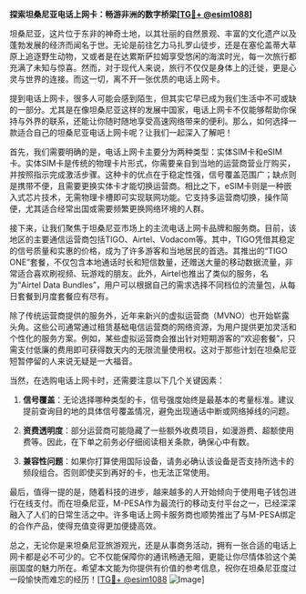 **探索坦桑尼亚电话上网卡：畅游非洲的数字桥梁[[TG💪+ @esim1088](https://t.me/s/esim1088)]**

坦桑尼亚，这片位于东非的神奇土地，以其壮丽的自然景观、丰富的文化遗产以及蓬勃发展的经济而闻名于世。无论是前往乞力马扎罗山徒步，还是在塞伦盖蒂大草原上追逐野生动物，又或者是在达累斯萨拉姆享受悠闲的海滨时光，每一次旅行都充满了未知与惊喜。然而，对于现代人来说，旅行不仅仅是身体上的迁徙，更是心灵与世界的连接。而这一切，离不开一张优质的电话上网卡。

提到电话上网卡，很多人可能会感到陌生，但其实它早已成为我们生活中不可或缺的一部分。尤其是在像坦桑尼亚这样的发展中国家，电话上网卡不仅能够帮助你保持与外界的联系，还能让你随时随地享受高速网络带来的便利。那么，如何选择一款适合自己的坦桑尼亚电话上网卡呢？让我们一起深入了解吧！

首先，我们需要明确的是，电话上网卡主要分为两种类型：实体SIM卡和eSIM卡。实体SIM卡是传统的物理卡片形式，你需要亲自到当地的运营商营业厅购买，并按照指示完成激活步骤。这种卡的优点在于稳定性强，信号覆盖范围广；缺点则是携带不便，且需要更换实体卡才能切换运营商。相比之下，eSIM卡则是一种嵌入式芯片技术，无需物理卡槽即可实现联网功能。它支持多运营商切换，操作简便，尤其适合经常出国或需要频繁更换网络环境的人群。

接下来，让我们聚焦于坦桑尼亚市场上的主流电话上网卡品牌和服务商。目前，该地区的主要通信运营商包括TIGO、Airtel、Vodacom等。其中，TIGO凭借其稳定的信号质量和实惠的价格，成为了许多游客和当地居民的首选。其推出的“TIGO ONE”套餐，不仅包含本地通话时长和短信数量，还赠送大量的移动数据流量，非常适合喜欢刷视频、玩游戏的朋友。此外，Airtel也推出了类似的服务，名为“Airtel Data Bundles”，用户可以根据自己的需求选择不同档位的流量包，从每日套餐到月度套餐应有尽有。

除了传统运营商提供的服务外，近年来新兴的虚拟运营商（MVNO）也开始崭露头角。这些公司通常通过租赁基础电信运营商的网络资源，为用户提供更加灵活和个性化的服务方案。例如，某些虚拟运营商会推出针对短期游客的“欢迎套餐”，只需支付低廉的费用即可获得数天内的无限流量使用权。这对于那些计划在坦桑尼亚短暂停留的人来说无疑是一大福音。

当然，在选购电话上网卡时，还需要注意以下几个关键因素：

1. **信号覆盖**：无论选择哪种类型的卡，信号强度始终是最基本的考量标准。建议提前查询目的地的具体信号覆盖情况，避免出现通话中断或网络掉线的问题。
   
2. **资费透明度**：部分运营商可能隐藏了一些额外收费项目，如漫游费、超额使用费等。因此，在下单之前务必仔细阅读相关条款，确保心中有数。

3. **兼容性问题**：如果你打算使用国际设备，请务必确认该设备是否支持所选卡的频段组合。否则即使买到再好的卡，也无法正常使用。

最后，值得一提的是，随着科技的进步，越来越多的人开始倾向于使用电子钱包进行在线支付。而在坦桑尼亚，M-PESA作为最流行的移动支付平台之一，已经深深融入了人们的日常生活之中。许多电话上网卡服务商也顺势推出了与M-PESA绑定的合作产品，使得充值变得更加便捷高效。

总之，无论你是来坦桑尼亚旅游观光，还是从事商务活动，拥有一张合适的电话上网卡都是必不可少的。它不仅能保障你的通讯畅通无阻，更能让你尽情体验这个美丽国度的魅力所在。希望本文能为你提供有价值的参考信息，祝你在坦桑尼亚度过一段愉快而难忘的经历！[[TG💪+ @esim1088](https://t.me/s/esim1088) ![Image](https://i.postimg.cc/4NQfJmqS/Snipaste-2025-05-13-00-14-12.png)]